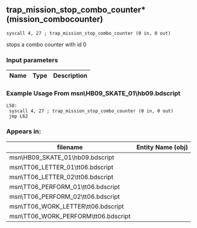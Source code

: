 ## trap_mission_stop_combo_counter* (mission_combocounter)

`syscall 4, 27 ; trap_mission_stop_combo_counter (0 in, 0 out)`

stops a combo counter with id 0

### Input parameters
| Name | Type | Description
|------|------|------------


### Example Usage From msn\HB09_SKATE_01\hb09.bdscript
```plaintext
L58:
 syscall 4, 27 ; trap_mission_stop_combo_counter (0 in, 0 out)
 jmp L62
```


### Appears in:
| filename | Entity Name (obj)
|----------|-------------
| msn\HB09_SKATE_01\hb09.bdscript       |           
| msn\TT06_LETTER_01\tt06.bdscript       |           
| msn\TT06_LETTER_02\tt06.bdscript       |           
| msn\TT06_PERFORM_01\tt06.bdscript       |           
| msn\TT06_PERFORM_02\tt06.bdscript       |           
| msn\TT06_WORK_LETTER\tt06.bdscript       |           
| msn\TT06_WORK_PERFORM\tt06.bdscript       |           



